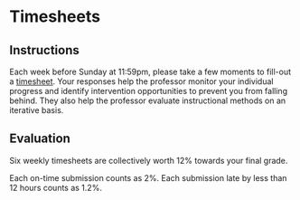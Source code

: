 # Timesheets

## Instructions

Each week before Sunday at 11:59pm, please take a few moments to fill-out a [timesheet](https://goo.gl/forms/9xWp05QximJepQpb2). Your responses help the professor monitor your individual progress and identify intervention opportunities to prevent you from falling behind. They also help the professor evaluate instructional methods on an iterative basis.

## Evaluation

Six weekly timesheets are collectively worth 12% towards your final grade.

Each on-time submission counts as 2%. Each submission late by less than 12 hours counts as 1.2%.
